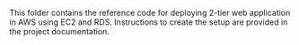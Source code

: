 This folder contains the reference code for deploying 2-tier web application in AWS using EC2 and RDS.
Instructions to create the setup are provided in the project documentation.

